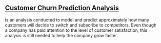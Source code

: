 ## **[Customer Churn Prediction Analysis](https://github.com/fwaafnn/Customer-Churn-Analysis/blob/main/Customer-Churn.ipynb)**

is an analysis conducted to model and predict approximately how many customers will decide to switch and subscribe to competitors. Even though a company has paid attention to the level of customer satisfaction, this analysis is still needed to help the company grow faster.
